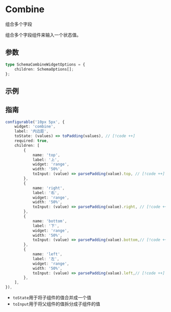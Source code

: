 # Combine

组合多个字段

组合多个字段组件来输入一个状态值。

## 参数

```ts
type SchemaCombineWidgetOptions = {
    children: SchemaOptions[];
};
```

## 示例

<demo html="autoform/widgets/combine.html"/>

## 指南

```ts
configurable('10px 5px', {
    widget: 'combine',
    label: '内边距',
    toState: (values) => toPadding(values), // [!code ++]
    required: true,
    children: [
        {
            name: 'top',
            label: '上',
            widget: 'range',
            width: '50%',
            toInput: (value) => parsePadding(value).top, // [!code ++]
        },
        {
            name: 'right',
            label: '右',
            widget: 'range',
            width: '50%',
            toInput: (value) => parsePadding(value).right, // [!code ++]
        },
        {
            name: 'bottom',
            label: '下',
            widget: 'range',
            width: '50%',
            toInput: (value) => parsePadding(value).bottom,// [!code ++]
        },
        {
            name: 'left',
            label: '左',
            widget: 'range',
            width: '50%',
            toInput: (value) => parsePadding(value).left,// [!code ++]
        },
    ],
}),
```

-   `toState`用于将子组件的值合并成一个值
-   `toInput`用于将父组件的值拆分成子组件的值

